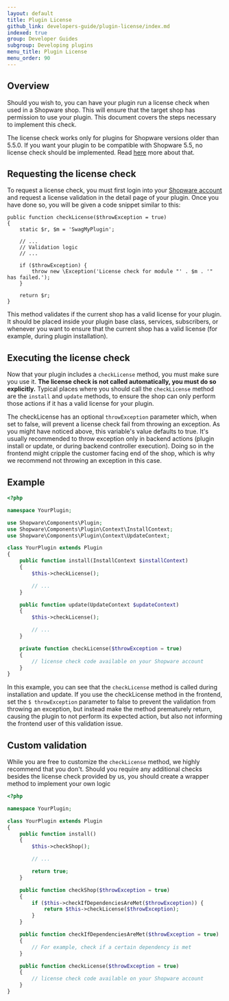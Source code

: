 ```yaml
---
layout: default
title: Plugin License
github_link: developers-guide/plugin-license/index.md
indexed: true
group: Developer Guides
subgroup: Developing plugins
menu_title: Plugin License
menu_order: 90
---
```


## Overview

Should you wish to, you can have your plugin run a license check when used in a Shopware shop. This will ensure that the target shop has permission to use your plugin. This document covers the steps necessary to implement this check.

<div class="alert alert-info">

The license check works only for plugins for Shopware versions older than 5.5.0.
If you want your plugin to be compatible with Shopware 5.5, no license check should be implemented.
Read [here](/developers-guide/shopware-5-upgrade-guide-for-developers/#system-requirements-changes) more about that.

</div>

## Requesting the license check

To request a license check, you must first login into your [Shopware account](http://account.shopware.com) and request a license validation in the detail page of your plugin. Once you have done so, you will be given a code snippet similar to this:

```
public function checkLicense($throwException = true)
{
    static $r, $m = 'SwagMyPlugin';

    // ...
    // Validation logic
    // ...

    if ($throwException) {
        throw new \Exception('License check for module "' . $m . '" has failed.');
    }

    return $r;
}
```

This method validates if the current shop has a valid license for your plugin. It should be placed inside your plugin base class, services, subscribers, or whenever you want to ensure that the current shop has a valid license (for example, during plugin installation).

## Executing the license check

Now that your plugin includes a `checkLicense` method, you must make sure you use it. **The license check is not called automatically, you must do so explicitly.** Typical places where you should call the `checkLicense` method are the `install` and `update` methods, to ensure the shop can only perform those actions if it has a valid license for your plugin.

The checkLicense has an optional `throwException` parameter which, when set to false, will prevent a license check fail from throwing an exception. As you might have noticed above, this variable's value defaults to true. It's usually recommended to throw exception only in backend actions (plugin install or update, or during backend controller execution). Doing so in the frontend might cripple the customer facing end of the shop, which is why we recommend not throwing an exception in this case.

## Example

```php
<?php

namespace YourPlugin;

use Shopware\Components\Plugin;
use Shopware\Components\Plugin\Context\InstallContext;
use Shopware\Components\Plugin\Context\UpdateContext;

class YourPlugin extends Plugin
{
    public function install(InstallContext $installContext)
    {
        $this->checkLicense();

        // ...
    }

    public function update(UpdateContext $updateContext)
    {
        $this->checkLicense();

        // ...
    }

    private function checkLicense($throwException = true)
    {
        // license check code available on your Shopware account
    }
}
```

In this example, you can see that the `checkLicense` method is called during installation and update.
If you use the checkLicense method in the frontend, set the `$ throwException` parameter to false to prevent the validation from throwing an exception, but instead make the method prematurely return, causing the plugin to not perform its expected action, but also not informing the frontend user of this validation issue.

## Custom validation

While you are free to customize the `checkLicense` method, we highly recommend that you don't. Should you require any additional checks besides the license check provided by us, you should create a wrapper method to implement your own logic

```php
<?php

namespace YourPlugin;

class YourPlugin extends Plugin
{
    public function install()
    {
        $this->checkShop();

        // ...

        return true;
    }

    public function checkShop($throwException = true)
    {
        if ($this->checkIfDependenciesAreMet($throwException)) {
            return $this->checkLicense($throwException);
        }
    }

    public function checkIfDependenciesAreMet($throwException = true)
    {
        // For example, check if a certain dependency is met
    }

    public function checkLicense($throwException = true)
    {
        // license check code available on your Shopware account
    }
}
```
